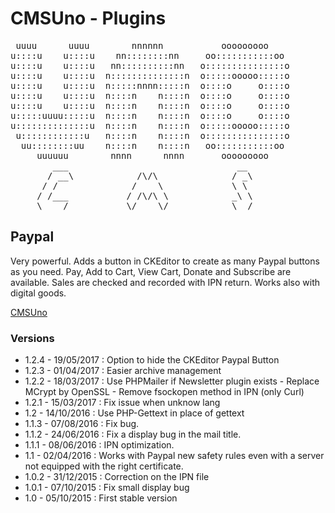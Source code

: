 CMSUno - Plugins
================

<pre>
 uuuu      uuuu        nnnnnn           ooooooooo
u::::u    u::::u    nn::::::::nn     oo:::::::::::oo
u::::u    u::::u   nn::::::::::nn   o:::::::::::::::o
u::::u    u::::u  n::::::::::::::n  o:::::ooooo:::::o
u::::u    u::::u  n:::::nnnn:::::n  o::::o     o::::o
u::::u    u::::u  n::::n    n::::n  o::::o     o::::o
u::::u    u::::u  n::::n    n::::n  o::::o     o::::o
u:::::uuuu:::::u  n::::n    n::::n  o::::o     o::::o
u::::::::::::::u  n::::n    n::::n  o:::::ooooo:::::o
 u::::::::::::u   n::::n    n::::n  o:::::::::::::::o
  uu::::::::uu    n::::n    n::::n   oo:::::::::::oo
     uuuuuu        nnnn      nnnn       ooooooooo
        ___                                __
       / __\            /\/\              / _\
      / /              /    \             \ \
     / /___           / /\/\ \            _\ \
     \____/           \/    \/            \__/
</pre>

## Paypal ##

Very powerful.
Adds a button in CKEditor to create  as many Paypal buttons as you need.
Pay, Add to Cart, View Cart, Donate and Subscribe are available.
Sales are checked and recorded with IPN return. Works also with digital goods.

[CMSUno](https://github.com/boiteasite/cmsuno)

### Versions ###

* 1.2.4 - 19/05/2017 : Option to hide the CKEditor Paypal Button
* 1.2.3 - 01/04/2017 : Easier archive management
* 1.2.2 - 18/03/2017 : Use PHPMailer if Newsletter plugin exists - Replace MCrypt by OpenSSL - Remove fsockopen method in IPN (only Curl)
* 1.2.1 - 15/03/2017 : Fix issue when unknow lang
* 1.2 - 14/10/2016 : Use PHP-Gettext in place of gettext
* 1.1.3 - 07/08/2016 : Fix bug.
* 1.1.2 - 24/06/2016 : Fix a display bug in the mail title.
* 1.1.1 - 08/06/2016 : IPN optimization.
* 1.1 - 02/04/2016 : Works with Paypal new safety rules even with a server not equipped with the right certificate.
* 1.0.2 - 31/12/2015 : Correction on the IPN file
* 1.0.1 - 07/10/2015 : Fix small display bug
* 1.0 - 05/10/2015 : First stable version